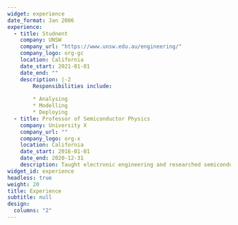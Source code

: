 ```yaml
---
widget: experience
date_format: Jan 2006
experience:
  - title: Studnent
    company: UNSW
    company_url: "https://www.unsw.edu.au/engineering/"
    company_logo: org-gc
    location: California
    date_start: 2021-01-01
    date_end: ""
    description: |-2
        Responsibilities include:
        
        * Analysing
        * Modelling
        * Deploying
  - title: Professor of Semiconductor Physics
    company: University X
    company_url: ""
    company_logo: org-x
    location: California
    date_start: 2016-01-01
    date_end: 2020-12-31
    description: Taught electronic engineering and researched semiconductor physics.
widget_id: experience
headless: true
weight: 20
title: Experience
subtitle: null
design:
  columns: "2"
---
```

